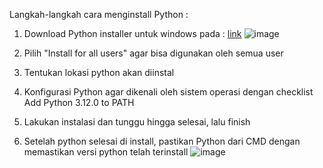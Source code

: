 Langkah-langkah cara menginstall Python :
1. Download Python installer untuk windows pada : [link](https://www.python.org/downloads/)
![image](https://github.com/azzamkhalif10/pertemuan1-basis-data/assets/148309117/6632c95b-f699-4b52-8a4b-fea0392e66c3)

2. Pilih "Install for all users" agar bisa digunakan oleh semua user

3. Tentukan lokasi python akan diinstal

4. Konfigurasi Python agar dikenali oleh sistem operasi dengan checklist Add Python 3.12.0 to PATH

5. Lakukan instalasi dan tunggu hingga selesai, lalu finish 

6. Setelah python selesai di install, pastikan Python dari CMD dengan memastikan versi python telah terinstall
![image](https://github.com/azzamkhalif10/pertemuan1-basis-data/assets/148309117/d798971d-98c1-4fe2-b889-2dcc89fc06e6)
